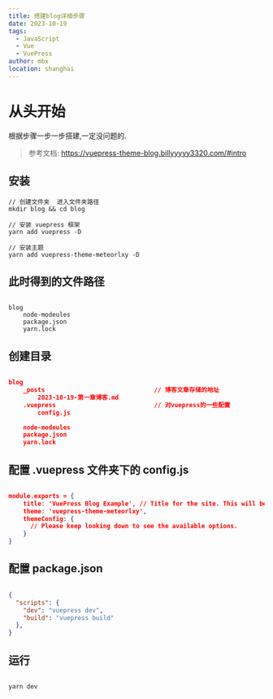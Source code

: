 ```yaml
---
title: 搭建blog详细步骤
date: 2023-10-19
tags: 
  - JavaScript
  - Vue
  - VuePress
author: mbx
location: shanghai  
---
```


# 从头开始
根据步骤一步一步搭建,一定没问题的.

> 参考文档: https://vuepress-theme-blog.billyyyyy3320.com/#intro

## 安装

```
// 创建文件夹  进入文件夹路径
mkdir blog && cd blog

// 安装 vuepress 框架
yarn add vuepress -D 

// 安装主题
yarn add vuepress-theme-meteorlxy -D

```

## 此时得到的文件路径

```

blog
    node-modeules
    package.json
    yarn.lock

```

## 创建目录

```json

blog
    _posts                              // 博客文章存储的地址
        2023-10-19-第一章博客.md
    .vuepress                           // 对vuepress的一些配置
        config.js

    node-modeules
    package.json
    yarn.lock

```

## 配置 .vuepress 文件夹下的 config.js

```json

module.exports = {
    title: 'VuePress Blog Example', // Title for the site. This will be displayed in the navbar.
    theme: 'vuepress-theme-meteorlxy',
    themeConfig: {
      // Please keep looking down to see the available options.
    }
}

```

## 配置 package.json

```json

{
  "scripts": {
    "dev": "vuepress dev",
    "build": "vuepress build"
  },
}

```

## 运行

```

yarn dev

```

